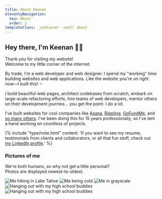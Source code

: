 ```yaml
---
title: About Keenan
eleventyNavigation:
  key: About
  order: 1
templateClass: _container -small about
---
```


<section class="longform">
<h1 class="longform-heading">Hey there, I'm Keenan ✌🏻</h1>

<p class="longform-subheading">Thank you for visiting my website! <br class="_hidden-720">Welcome to my little corner of the internet.</p>

<div class="longform-content">

By trade, I'm a web developer and web designer. I spend my "working" time building websites and web applications. Like the website you're on right now—I built this! ✨

I build beautiful web pages, architect codebases from scratch, embark on large-scale refactoring efforts, hire teams of web developers, mentor others on their development journies&hellip; you get the point. I do a lot.

I've built websites for cool companies like <a href="/portfolio/asana" title="View Asana case study">Asana</a>, <a href="/portfolio/rippling" title="View Rippling case study">Rippling</a>, <a href="/portfolio/gofundme" title="View GoFundMe case study">GoFundMe</a>, and <a href="/portfolio/" title="View portfolio">so many others</a>. I've been doing this for 15 years professionally, so I've lent a hand working on _countless_ of projects.

{% include "type/note.html" content: 'If you want to see my resume, testimonials from clients and collaborators, or all that fun stuff, check out <a href="https://www.linkedin.com/in/keenanpayne" target="_blank" rel="noopener">my LinkedIn profile</a>.' %}

### Pictures of me

We're both humans, so why not get a little personal?<br>Photos are displayed newest-to-oldest.

</div>

<div class="about-photos">
<img class="about-photo" src="https://res.cloudinary.com/keenan-payne/image/upload/f_auto,q_auto,w_800/v1666204078/people/me/jan-28-2022_pwxnxq.jpg" alt="Me hiking in Lake Tahoe" />
<img class="about-photo" data-lazy data-src="https://res.cloudinary.com/keenan-payne/image/upload/f_auto,q_auto,w_800/v1666204077/people/me/dec-26-2021_iuhh3w.jpg" alt="Me being cold" />
<img class="about-photo" data-lazy data-src="https://res.cloudinary.com/keenan-payne/image/upload/f_auto,q_auto,w_800/v1666204078/people/me/jun-27-2021_o8sd0l.jpg" alt="Me in grayscale" />
<img class="about-photo" data-lazy data-src="https://res.cloudinary.com/keenan-payne/image/upload/f_auto,q_auto,w_800/v1666204078/people/me/jul-5-2020_lwglyk.jpg" alt="Hanging out with my high school buddies" />
<img class="about-photo" data-lazy data-src="https://res.cloudinary.com/keenan-payne/image/upload/f_auto,q_auto,w_800/v1666204078/people/me/jul-5-_2_-2020_mps19o.jpg" alt="Hanging out with my high school buddies" />
</div>
</section>

